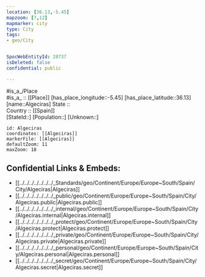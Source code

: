 ```yaml
---
location: [36.13,-5.45] 
mapzoom: [7,12] 
mapmarker: city 
type: City
tags:
- geo/City


SpocWebEntityId: 28737
isDeleted: false
confidential: public

---
```

#is_a_/Place  
#is_a_ :: [[Place]] 
[has_place_longitude::-5.45] 
[has_place_latitude::36.13] 
[name::Algeciras] 
State ::  
Country :: [[Spain]]  
[StateId::] 
[Population::] 
[Unknown::] 


```leaflet
id: Algeciras
coordinates: [[Algeciras]] 
markerFile: [[Algeciras]] 
defaultZoom: 11 
maxZoom: 18
```


## Confidential Links & Embeds: 
- [[../../../../../../../_Standards/geo/Continent/Europe/Europe~South/Spain/City/Algeciras|Algeciras]] 
- [[../../../../../../../_public/geo/Continent/Europe/Europe~South/Spain/City/Algeciras.public|Algeciras.public]] 
- [[../../../../../../../_internal/geo/Continent/Europe/Europe~South/Spain/City/Algeciras.internal|Algeciras.internal]] 
- [[../../../../../../../_protect/geo/Continent/Europe/Europe~South/Spain/City/Algeciras.protect|Algeciras.protect]] 
- [[../../../../../../../_private/geo/Continent/Europe/Europe~South/Spain/City/Algeciras.private|Algeciras.private]] 
- [[../../../../../../../_personal/geo/Continent/Europe/Europe~South/Spain/City/Algeciras.personal|Algeciras.personal]] 
- [[../../../../../../../_secret/geo/Continent/Europe/Europe~South/Spain/City/Algeciras.secret|Algeciras.secret]] 
